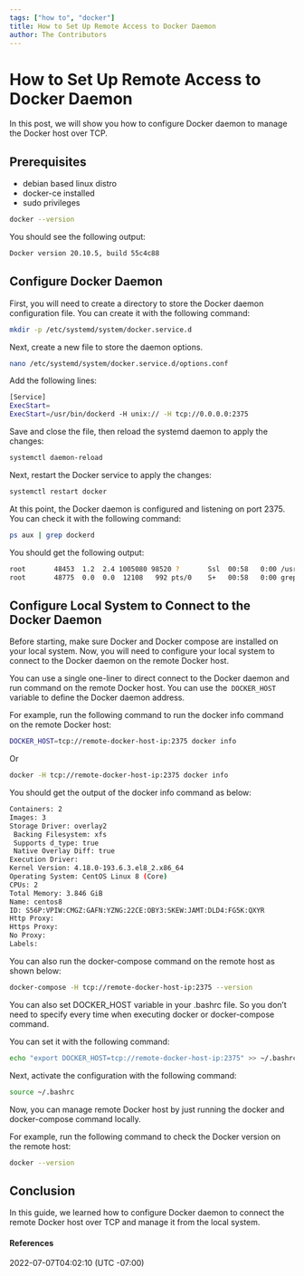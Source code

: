 ```yaml
---
tags: ["how to", "docker"]
title: How to Set Up Remote Access to Docker Daemon 
author: The Contributors
---
```


# How to Set Up Remote Access to Docker Daemon 

In this post, we will show you how to configure Docker daemon to manage the Docker host over TCP.

## Prerequisites

-   debian based linux distro
-   docker-ce installed 
-   sudo privileges

```bash
docker --version
```

You should see the following output:

```bash
Docker version 20.10.5, build 55c4c88

```

## Configure Docker Daemon

First, you will need to create a directory to store the Docker daemon configuration file. You can create it with the following command:

```bash
mkdir -p /etc/systemd/system/docker.service.d
```

Next, create a new file to store the daemon options.

```bash
nano /etc/systemd/system/docker.service.d/options.conf
```

Add the following lines:

```bash
[Service]
ExecStart=
ExecStart=/usr/bin/dockerd -H unix:// -H tcp://0.0.0.0:2375

```

Save and close the file, then reload the systemd daemon to apply the changes:

```bash
systemctl daemon-reload
```

Next, restart the Docker service to apply the changes:

```bash
systemctl restart docker
```

At this point, the Docker daemon is configured and listening on port 2375. You can check it with the following command:

```bash
ps aux | grep dockerd
```

You should get the following output:

```bash
root       48453  1.2  2.4 1005080 98520 ?       Ssl  00:58   0:00 /usr/bin/dockerd -H unix:// -H tcp://0.0.0.0:2375
root       48775  0.0  0.0  12108   992 pts/0    S+   00:58   0:00 grep --color=auto dockerd

```

##  Configure Local System to Connect to the Docker Daemon

Before starting, make sure Docker and Docker compose are installed on your local system. Now, you will need to configure your local system to connect to the Docker daemon on the remote Docker host.

You can use a single one-liner to direct connect to the Docker daemon and run command on the remote Docker host. You can use the` DOCKER_HOST` variable to define the Docker daemon address.

For example, run the following command to run the docker info command on the remote Docker host:

```bash
DOCKER_HOST=tcp://remote-docker-host-ip:2375 docker info
```

Or

```bash
docker -H tcp://remote-docker-host-ip:2375 docker info
```

You should get the output of the docker info command as below:

```bash
Containers: 2
Images: 3
Storage Driver: overlay2
 Backing Filesystem: xfs
 Supports d_type: true
 Native Overlay Diff: true
Execution Driver: 
Kernel Version: 4.18.0-193.6.3.el8_2.x86_64
Operating System: CentOS Linux 8 (Core)
CPUs: 2
Total Memory: 3.846 GiB
Name: centos8
ID: S56P:VPIW:CMGZ:GAFN:YZNG:22CE:OBY3:SKEW:JAMT:DLD4:FG5K:QXYR
Http Proxy: 
Https Proxy: 
No Proxy: 
Labels:

```

You can also run the docker-compose command on the remote host as shown below:

```bash
docker-compose -H tcp://remote-docker-host-ip:2375 --version
```

You can also set DOCKER\_HOST variable in your .bashrc file. So you don’t need to specify every time when executing docker or docker-compose command.

You can set it with the following command:

```bash
echo "export DOCKER_HOST=tcp://remote-docker-host-ip:2375" >> ~/.bashrc
```

Next, activate the configuration with the following command:

```bash
source ~/.bashrc
```

Now, you can manage remote Docker host by just running the docker and docker-compose command locally.

For example, run the following command to check the Docker version on the remote host:

```bash
docker --version
```

## Conclusion

In this guide, we learned how to configure Docker daemon to connect the remote Docker host over TCP and manage it from the local system.

#### References
2022-07-07T04:02:10 (UTC -07:00)
